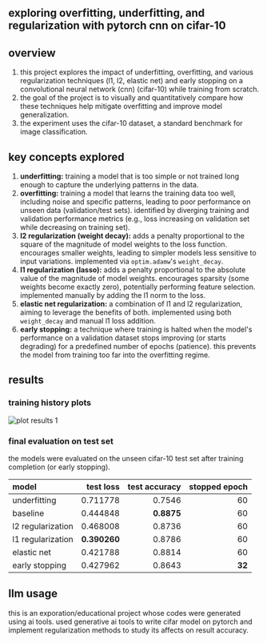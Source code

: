 ## exploring overfitting, underfitting, and regularization with pytorch cnn on cifar-10

## overview

1. this project explores the impact of underfitting, overfitting, and various regularization techniques (l1, l2, elastic net) and early stopping on a convolutional neural network (cnn) (cifar-10) while training from scratch. 
2. the goal of the project is to visually and quantitatively compare how these techniques help mitigate overfitting and improve model generalization.
3. the experiment uses the cifar-10 dataset, a standard benchmark for image classification.

## key concepts explored

1.  **underfitting:** training a model that is too simple or not trained long enough to capture the underlying patterns in the data.
2.  **overfitting:** training a model that learns the training data too well, including noise and specific patterns, leading to poor performance on unseen data (validation/test sets). identified by diverging training and validation performance metrics (e.g., loss increasing on validation set while decreasing on training set).
3.  **l2 regularization (weight decay):** adds a penalty proportional to the square of the magnitude of model weights to the loss function. encourages smaller weights, leading to simpler models less sensitive to input variations. implemented via `optim.adamw`'s `weight_decay`.
4.  **l1 regularization (lasso):** adds a penalty proportional to the absolute value of the magnitude of model weights. encourages sparsity (some weights become exactly zero), potentially performing feature selection. implemented manually by adding the l1 norm to the loss.
5.  **elastic net regularization:** a combination of l1 and l2 regularization, aiming to leverage the benefits of both. implemented using both `weight_decay` and manual l1 loss addition.
6.  **early stopping:** a technique where training is halted when the model's performance on a validation dataset stops improving (or starts degrading) for a predefined number of epochs (patience). this prevents the model from training too far into the overfitting regime.


## results

### training history plots
![plot results 1](https://github.com/user-attachments/assets/e00ba250-383e-4bcb-819a-46bb35d2bca9)

### final evaluation on test set

the models were evaluated on the unseen cifar-10 test set after training completion (or early stopping).

| model             |   test loss |   test accuracy |   stopped epoch |
| :---------------- | ----------: | --------------: | --------------: |
| underfitting      |    0.711778 |          0.7546 |              60 |
| baseline          |    0.444848 |          **0.8875** |              60 |
| l2 regularization |    0.468008 |          0.8736 |              60 |
| l1 regularization |    **0.390260** |          0.8786 |              60 |
| elastic net       |    0.421788 |          0.8814 |              60 |
| early stopping    |    0.427962 |          0.8643 |              **32** |


## llm usage

this is an exporation/educational project whose codes were generated using ai tools. used generative ai tools to write cifar model on pytorch and implement regularization methods to study its affects on result accuracy. 